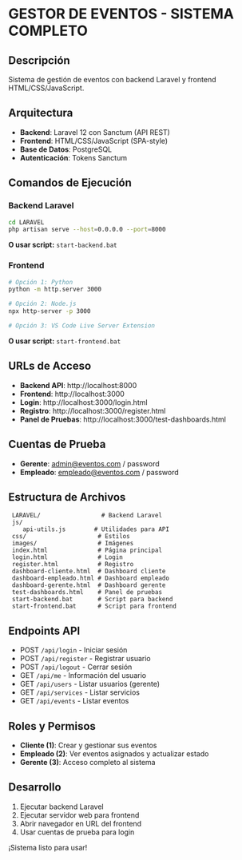 ﻿#  GESTOR DE EVENTOS - SISTEMA COMPLETO

##  Descripción
Sistema de gestión de eventos con backend Laravel y frontend HTML/CSS/JavaScript.

##  Arquitectura
- **Backend**: Laravel 12 con Sanctum (API REST)
- **Frontend**: HTML/CSS/JavaScript (SPA-style)
- **Base de Datos**: PostgreSQL
- **Autenticación**: Tokens Sanctum

##  Comandos de Ejecución

### Backend Laravel
```bash
cd LARAVEL
php artisan serve --host=0.0.0.0 --port=8000
```
**O usar script:** `start-backend.bat`

### Frontend
```bash
# Opción 1: Python
python -m http.server 3000

# Opción 2: Node.js
npx http-server -p 3000

# Opción 3: VS Code Live Server Extension
```
**O usar script:** `start-frontend.bat`

##  URLs de Acceso
- **Backend API**: http://localhost:8000
- **Frontend**: http://localhost:3000
- **Login**: http://localhost:3000/login.html
- **Registro**: http://localhost:3000/register.html
- **Panel de Pruebas**: http://localhost:3000/test-dashboards.html

##  Cuentas de Prueba
- **Gerente**: admin@eventos.com / password
- **Empleado**: empleado@eventos.com / password

##  Estructura de Archivos
```
 LARAVEL/                 # Backend Laravel
 js/
    api-utils.js        # Utilidades para API
 css/                    # Estilos
 images/                 # Imágenes
 index.html              # Página principal
 login.html              # Login
 register.html           # Registro
 dashboard-cliente.html  # Dashboard cliente
 dashboard-empleado.html # Dashboard empleado
 dashboard-gerente.html  # Dashboard gerente
 test-dashboards.html    # Panel de pruebas
 start-backend.bat       # Script para backend
 start-frontend.bat      # Script para frontend
```

##  Endpoints API
- POST `/api/login` - Iniciar sesión
- POST `/api/register` - Registrar usuario
- POST `/api/logout` - Cerrar sesión
- GET `/api/me` - Información del usuario
- GET `/api/users` - Listar usuarios (gerente)
- GET `/api/services` - Listar servicios
- GET `/api/events` - Listar eventos

##  Roles y Permisos
- **Cliente (1)**: Crear y gestionar sus eventos
- **Empleado (2)**: Ver eventos asignados y actualizar estado
- **Gerente (3)**: Acceso completo al sistema

##  Desarrollo
1. Ejecutar backend Laravel
2. Ejecutar servidor web para frontend
3. Abrir navegador en URL del frontend
4. Usar cuentas de prueba para login

¡Sistema listo para usar! 
